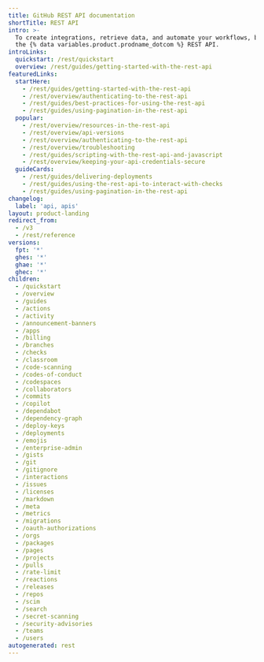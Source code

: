 ```yaml
---
title: GitHub REST API documentation
shortTitle: REST API
intro: >-
  To create integrations, retrieve data, and automate your workflows, build with
  the {% data variables.product.prodname_dotcom %} REST API.
introLinks:
  quickstart: /rest/quickstart
  overview: /rest/guides/getting-started-with-the-rest-api
featuredLinks:
  startHere:
    - /rest/guides/getting-started-with-the-rest-api
    - /rest/overview/authenticating-to-the-rest-api
    - /rest/guides/best-practices-for-using-the-rest-api
    - /rest/guides/using-pagination-in-the-rest-api
  popular:
    - /rest/overview/resources-in-the-rest-api
    - /rest/overview/api-versions
    - /rest/overview/authenticating-to-the-rest-api
    - /rest/overview/troubleshooting
    - /rest/guides/scripting-with-the-rest-api-and-javascript
    - /rest/overview/keeping-your-api-credentials-secure
  guideCards:
    - /rest/guides/delivering-deployments
    - /rest/guides/using-the-rest-api-to-interact-with-checks
    - /rest/guides/using-pagination-in-the-rest-api
changelog:
  label: 'api, apis'
layout: product-landing
redirect_from:
  - /v3
  - /rest/reference
versions:
  fpt: '*'
  ghes: '*'
  ghae: '*'
  ghec: '*'
children:
  - /quickstart
  - /overview
  - /guides
  - /actions
  - /activity
  - /announcement-banners
  - /apps
  - /billing
  - /branches
  - /checks
  - /classroom
  - /code-scanning
  - /codes-of-conduct
  - /codespaces
  - /collaborators
  - /commits
  - /copilot
  - /dependabot
  - /dependency-graph
  - /deploy-keys
  - /deployments
  - /emojis
  - /enterprise-admin
  - /gists
  - /git
  - /gitignore
  - /interactions
  - /issues
  - /licenses
  - /markdown
  - /meta
  - /metrics
  - /migrations
  - /oauth-authorizations
  - /orgs
  - /packages
  - /pages
  - /projects
  - /pulls
  - /rate-limit
  - /reactions
  - /releases
  - /repos
  - /scim
  - /search
  - /secret-scanning
  - /security-advisories
  - /teams
  - /users
autogenerated: rest
---
```




<!-- Content after this section is automatically generated -->
